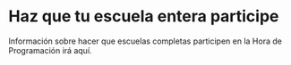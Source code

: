 # Haz que tu escuela entera participe

Información sobre hacer que escuelas completas participen en la Hora de Programación irá aquí.